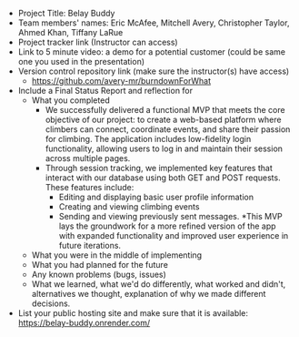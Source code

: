 * Project Title: Belay Buddy
* Team members' names: Eric McAfee, Mitchell Avery, Christopher Taylor, Ahmed Khan, Tiffany LaRue
* Project tracker link (Instructor can access)
* Link to 5 minute video: a demo for a potential customer (could be same one you used in the presentation)
* Version control repository link (make sure the instructor(s) have access)
  * https://github.com/avery-mr/burndownForWhat
* Include a Final Status Report and reflection for
  * What you completed
    * We successfully delivered a functional MVP that meets the core objective of our project: to create a web-based platform where climbers can connect, coordinate 
     events, and share their passion for climbing. The application includes low-fidelity login functionality, allowing users to log in and maintain their session 
     across multiple pages.
    * Through session tracking, we implemented key features that interact with our database using both GET and POST requests. These features include:
      * Editing and displaying basic user profile information
      * Creating and viewing climbing events
      * Sending and viewing previously sent messages.
    *This MVP lays the groundwork for a more refined version of the app with expanded functionality and improved user experience in future iterations. 
  * What you were in the middle of implementing
  * What you had planned for the future
  * Any known problems (bugs, issues)
  * What we learned, what we'd do differently, what worked and didn't, alternatives we thought, explanation of why we made different decisions.
* List your public hosting site and make sure that it is available: https://belay-buddy.onrender.com/
